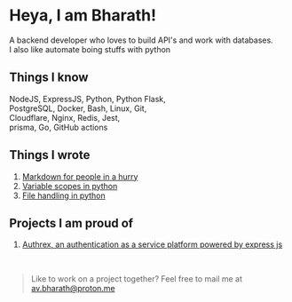 # Heya, I am Bharath!

A backend developer who loves to build API's and work with databases. <br>
I also like automate boing stuffs with python

## Things I know
NodeJS, ExpressJS, Python, Python Flask, <br>
PostgreSQL, Docker, Bash, Linux, Git, <br>
Cloudflare, Nginx, Redis, Jest, <br>
prisma, Go, GitHub actions

## Things I wrote
1. [Markdown for people in a hurry](https://bharath1910.hashnode.dev/markdown-for-the-people-in-a-hurry)
2. [Variable scopes in python](https://bharath1910.hashnode.dev/understanding-variable-scopes-in-python)
3. [File handling in python](https://bharath1910.hashnode.dev/file-handling-in-python)

## Projects I am proud of
1. [Authrex, an authentication as a service platform powered by express js]()

<br>


> Like to work on a project together? Feel free to mail me at [av.bharath@proton.me](mailto:av.bharath@proton.me)
